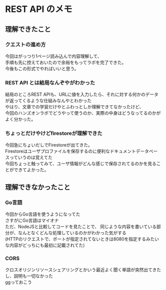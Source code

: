 # REST API のメモ

## 理解できたこと

### クエストの進め方
今回はがっつり1ページ読み込んで内容理解して、  
手順も先に控えておいたので余裕をもってラボを完了できた。  
今後もこの形式でやればいいと思う。

### REST API とは結局なんぞやがわかった
結局のところREST APIも、URLに値を入力したら、それに対する何かのデータが返ってくるような仕組みなんやとわかった  
やはり、文章での学習だけやとふわっとしか理解できてなかったけど、  
今回のハンズオンラボでどうやって使うのか、実際の中身はどうなってるのかがよく分かった。

### ちょっとだけやけどfirestoreが理解できた
今回急にちょいだしでFirestoreが出てきた。  
Firestoreはユーザプロファイルを保存するのに便利なドキュメントデータベースっていうのは覚えてた  
今回ちょっと触ってみて、ユーザ情報がどんな感じで保存されてるのかを見ることができてよかった。


## 理解できなかったこと

### Go言語
今回からGo言語を使うようになってた  
さすがにGo言語はマイオナ  
ただ、NodeJSと比較してコードを見たことで、
同じような内容を書いている部分が、なんとなくどんな処理しているのかがわかった気がする  
(HTTPのリクエストで、ポートが指定されてないときは8080を指定するみたいな内容がどっちにも最初に記載されてた)

### CORS
クロスオリジンリソースシェアリングとかいう最近よく聞く単語が突然出てきたし、説明も一切なかった  
ggっておこう